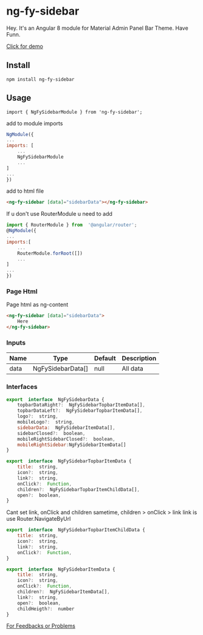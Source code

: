 
  

# ng-fy-sidebar

  

Hey. 
It's an Angular 8 module for Material Admin Panel Bar Theme.
Have Funn.

[Click for demo](https://Fyrok1.github.io/ng-fy-sidebar/)

  
## Install

`npm install ng-fy-sidebar`

  

## Usage

  


`import { NgFySidebarModule } from 'ng-fy-sidebar';`

  

add to module imports

```javascript
NgModule({
...
imports: [
	...
	NgFySidebarModule
	...
]
...
})
```

add to html file

```html
<ng-fy-sidebar [data]="sidebarData"></ng-fy-sidebar>
```

  

If u don't use RouterModule u need to add

```javascript
import { RouterModule } from  '@angular/router';
@NgModule({
...
imports:[
	...
	RouterModule.forRoot([])
	...
]
...
})
```
### Page Html
Page html as ng-content
```html
<ng-fy-sidebar [data]="sidebarData">
	Here
</ng-fy-sidebar>
```
  

### Inputs

  

| Name | Type |Default|Description|
|--|--|--|--|
| data| NgFySidebarData[] | null |All data|

### Interfaces
```javascript
export  interface  NgFySidebarData {
	topbarDataRight?:  NgFySidebarTopbarItemData[],
	topbarDataLeft?:  NgFySidebarTopbarItemData[],
	logo?:  string,
	mobileLogo?:  string,
	sidebarData:  NgFySidebarItemData[],
	sidebarClosed?:  boolean,
	mobileRightSidebarClosed?:  boolean,
	mobileRightSidebar:NgFySidebarItemData[]
}

export  interface  NgFySidebarTopbarItemData {
	title:  string,
	icon?:  string,
	link?:  string,
	onClick?:  Function,
	children?:  NgFySidebarTopbarItemChildData[],
	open?:  boolean,
}
```
Cant set link, onClick and children sametime,
children > onClick > link
link is use Router.NavigateByUrl
```javascript
export  interface  NgFySidebarTopbarItemChildData {
	title:  string,
	icon?:  string,
	link?:  string,
	onClick?:  Function,
}

export  interface  NgFySidebarItemData {
	title:  string,
	icon?:  string,
	onClick?:  Function,
	children?:  NgFySidebarItemData[],
	link?:  string,
	open?:  boolean,
	childHeigth?:  number
}
```

[For Feedbacks or Problems](mailto:tahsincesur1@gmail.com)